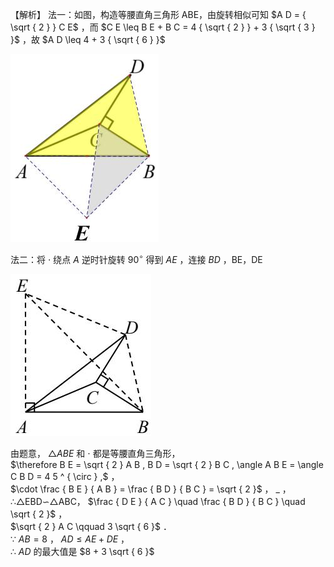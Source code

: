 【解析】 法一：如图，构造等腰直角三角形 ABE，由旋转相似可知 $A D = { \sqrt { 2 } } C E$ ，而 $C E \leq B E + B C = 4 { \sqrt { 2 } } + 3 { \sqrt { 3 } }$ ，故 $A D \leq 4 + 3 { \sqrt { 6 } }$

![](<../../qs_image_DB/专题2-4_瓜豆轨最值模型：为什么我们喜欢手拉手（直线与曲线）（解析版）_/e44bb604e4507302a252b29acd86968235afc5126636015d69943d533490f13c.jpg>)

法二：将 $\cdot$ 绕点 $A$ 逆时针旋转 $9 0 ^ { \circ }$ 得到 $A E$ ，连接 $B D$ ，BE，DE

![](<../../qs_image_DB/专题2-4_瓜豆轨最值模型：为什么我们喜欢手拉手（直线与曲线）（解析版）_/76c06e8cc2bc9367db92b0e0226aeee14a69a12769074570f62f7373a64d7468.jpg>)

由题意， $\triangle A B E$ 和 $\cdot$ 都是等腰直角三角形，  
$\therefore B E = \sqrt { 2 } A B , B D = \sqrt { 2 } B C , \angle A B E = \angle C B D = 4 5 ^ { \circ } ,$ ，  
$\cdot \frac { B E } { A B } = \frac { B D } { B C } = \sqrt { 2 }$ ， $\_$ ，  
∴△EBD∽△ABC， $\frac { D E } { A C } \quad \frac { B D } { B C } \quad \sqrt { 2 }$ ，  
$\sqrt { 2 } A C \qquad 3 \sqrt { 6 }$ ．  
∵ $A B { = } 8$ ， $\scriptstyle A D \leqslant A E + D E$ ，  
∴ $A D$ 的最大值是 $8 + 3 \sqrt { 6 }$
